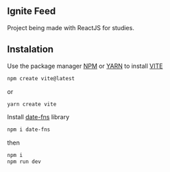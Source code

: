## Ignite Feed

Project being made with ReactJS for studies.

## Instalation

Use the package manager [NPM](https://nodejs.org/pt-br/) or [YARN](https://classic.yarnpkg.com/lang/en/docs/install/#windows-stable) to install [VITE](https://vitejs.dev/)

```bash
npm create vite@latest
```

or

```bash
yarn create vite
```

Install [date-fns](https://date-fns.org/) library

```bash
npm i date-fns
```

then

```bash
npm i
npm run dev
```
